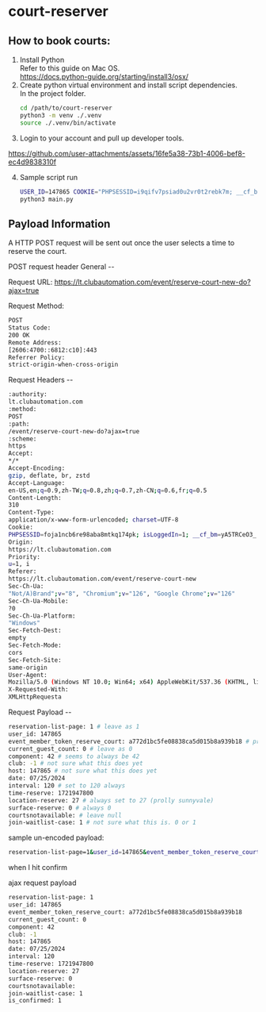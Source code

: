 # court-reserver

## How to book courts:
1. Install Python <br>
   Refer to this guide on Mac OS. <br>
   https://docs.python-guide.org/starting/install3/osx/
2. Create python virtual environment and install script dependencies. <br> 
   In the project folder.
    ```bash
    cd /path/to/court-reserver
    python3 -m venv ./.venv
    source ./.venv/bin/activate
    ```
3. Login to your account and pull up developer tools. <br>


https://github.com/user-attachments/assets/16fe5a38-73b1-4006-bef8-ec4d9838310f


4. Sample script run
   ```bash
   USER_ID=147865 COOKIE="PHPSESSID=i9qifv7psiad0u2vr0t2rebk7m; __cf_bm=RFh4YLooElKqYA5H8AQ56HD9QuHTds2Bqpi1.lvKjmo-1721842539-1.0.1.1-Mb.X3Ol7f11SX9IeWaJQhEbeQiZu6L9n50sfeF0LTwRfiSxcY1z6C08tzAJLKWFd27Utn_bPkVZK8EphkOFv9Q; isLoggedIn=1; SessionExpirationTime=1721871388" \ 
   python3 main.py
   ```

## Payload Information

A HTTP POST request will be sent out once the user selects a time to reserve the court. 

POST request header
General --

Request URL:
https://lt.clubautomation.com/event/reserve-court-new-do?ajax=true

Request Method:
```bash
POST
Status Code:
200 OK
Remote Address:
[2606:4700::6812:c10]:443
Referrer Policy:
strict-origin-when-cross-origin
```

Request Headers --
```bash
:authority:
lt.clubautomation.com
:method:
POST
:path:
/event/reserve-court-new-do?ajax=true
:scheme:
https
Accept:
*/*
Accept-Encoding:
gzip, deflate, br, zstd
Accept-Language:
en-US,en;q=0.9,zh-TW;q=0.8,zh;q=0.7,zh-CN;q=0.6,fr;q=0.5
Content-Length:
310
Content-Type:
application/x-www-form-urlencoded; charset=UTF-8
Cookie:
PHPSESSID=foja1ncb6re98aba8mtkq174pk; isLoggedIn=1; __cf_bm=yA5TRCeO3_.P5eDdyA3r7guWAB4C0Gbr51nMROT0KsI-1721200537-1.0.1.1-2LkBdwKuX5zMF65nv007IiDjLCHWQrr.kEsSPpwb2uYB5wDZi_yA4zrhMFDuyS_.Q2wGcKoMsTYCumMh4P_Cow; SessionExpirationTime=1721229601
Origin:
https://lt.clubautomation.com
Priority:
u=1, i
Referer:
https://lt.clubautomation.com/event/reserve-court-new
Sec-Ch-Ua:
"Not/A)Brand";v="8", "Chromium";v="126", "Google Chrome";v="126"
Sec-Ch-Ua-Mobile:
?0
Sec-Ch-Ua-Platform:
"Windows"
Sec-Fetch-Dest:
empty
Sec-Fetch-Mode:
cors
Sec-Fetch-Site:
same-origin
User-Agent:
Mozilla/5.0 (Windows NT 10.0; Win64; x64) AppleWebKit/537.36 (KHTML, like Gecko) Chrome/126.0.0.0 Safari/537.36
X-Requested-With:
XMLHttpRequesta
```

Request Payload --

```bash
reservation-list-page: 1 # leave as 1
user_id: 147865
event_member_token_reserve_court: a772d1bc5fe08838ca5d015b8a939b18 # probably token retrieved on login. hexadecimal
current_guest_count: 0 # leave as 0
component: 42 # seems to always be 42
club: -1 # not sure what this does yet
host: 147865 # not sure what this does yet
date: 07/25/2024
interval: 120 # set to 120 always
time-reserve: 1721947800 
location-reserve: 27 # always set to 27 (prolly sunnyvale)
surface-reserve: 0 # always 0
courtsnotavailable: # leave null
join-waitlist-case: 1 # not sure what this is. 0 or 1
```

sample un-encoded payload:
```bash
reservation-list-page=1&user_id=147865&event_member_token_reserve_court=a772d1bc5fe08838ca5d015b8a939b18&current_guest_count=0&component=42&club=-1&host=147865&date=07%2F25%2F2024&interval=120&time-reserve=1721947800&location-reserve=27&surface-reserve=0&courtsnotavailable=&join-waitlist-case=1
```

when I hit confirm

ajax request payload

```bash
reservation-list-page: 1
user_id: 147865
event_member_token_reserve_court: a772d1bc5fe08838ca5d015b8a939b18
current_guest_count: 0
component: 42
club: -1
host: 147865
date: 07/25/2024
interval: 120
time-reserve: 1721947800
location-reserve: 27
surface-reserve: 0
courtsnotavailable: 
join-waitlist-case: 1
is_confirmed: 1
```
